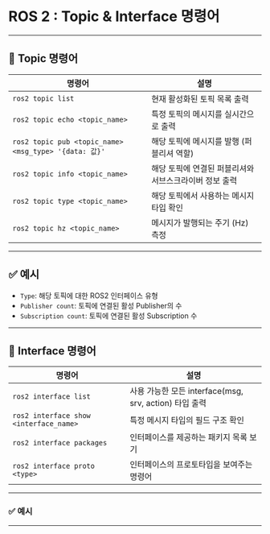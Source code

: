 # ROS 2 : Topic & Interface 명령어



---

## 📡 Topic  명령어

| 명령어 | 설명 |
|--------|------|
| `ros2 topic list` | 현재 활성화된 토픽 목록 출력 |
| `ros2 topic echo <topic_name>` | 특정 토픽의 메시지를 실시간으로 출력 |
| `ros2 topic pub <topic_name> <msg_type> '{data: 값}'` | 해당 토픽에 메시지를 발행 (퍼블리셔 역할) |
| `ros2 topic info <topic_name>` | 해당 토픽에 연결된 퍼블리셔와 서브스크라이버 정보 출력 |
| `ros2 topic type <topic_name>` | 해당 토픽에서 사용하는 메시지 타입 확인 |
| `ros2 topic hz <topic_name>` | 메시지가 발행되는 주기 (Hz) 측정 |

---

## ✅ 예시

- `Type`: 해당 토픽에 대한 ROS2 인터페이스 유형
- `Publisher count`: 토픽에 연결된 활성 Publisher의 수
- `Subscription count`: 토픽에 연결된 활성 Subscription 수

---


## 🧩 Interface 명령어

| 명령어 | 설명 |
|--------|------|
| `ros2 interface list` | 사용 가능한 모든 interface(msg, srv, action) 타입 출력 |
| `ros2 interface show <interface_name>` | 특정 메시지 타입의 필드 구조 확인 |
| `ros2 interface packages` | 인터페이스를 제공하는 패키지 목록 보기 |
| `ros2 interface proto <type>` |인터페이스의 프로토타입을 보여주는 명령어|

---

### ✅ 예시


---